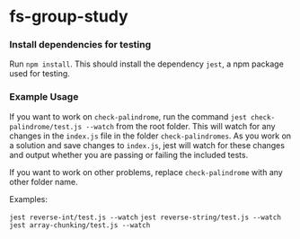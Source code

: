 # fs-group-study

### Install dependencies for testing

Run `npm install`. This should install the dependency `jest`, a npm package used for testing.

### Example Usage

If you want to work on `check-palindrome`, run the command `jest check-palindrome/test.js --watch` from the root folder. This will watch for any changes in the `index.js` file in the folder `check-palindromes`. As you work on a solution and save changes to `index.js`, jest will watch for these changes and output whether you are passing or failing the included tests.

If you want to work on other problems, replace `check-palindrome` with any other folder name.

Examples:

`jest reverse-int/test.js --watch`
`jest reverse-string/test.js --watch`
`jest array-chunking/test.js --watch`
